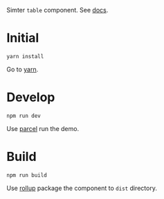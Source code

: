 Simter `table` component. See [docs](https://simter.github.io/simter-vue-table).

# Initial

```
yarn install
```

Go to [yarn].

# Develop

```
npm run dev
```

Use [parcel] run the demo.

# Build

```
npm run build
```

Use [rollup] package the component to `dist` directory.

[rollup]: https://rollupjs.org
[parcel]: https://parceljs.org
[yarn]: https://yarnpkg.com